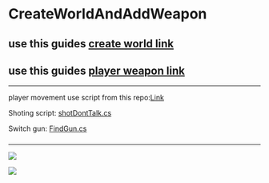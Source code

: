 # CreateWorldAndAddWeapon


## use this guides [create world link ](https://github.com/gamedev-at-ariel/gamedev-5781/blob/master/09-unity-3d-terrain-ai/homework-1-scene-modeling.pdf)
## use this guides [player weapon link ](https://github.com/gamedev-at-ariel/gamedev-5781/blob/master/09-unity-3d-terrain-ai/homework-2-Player.pdf)





-----





player movement use script from this repo:[Link](https://github.com/gamedev-at-ariel/06-3d-terrain-ai)

Shoting script:  [shotDontTalk.cs](https://github.com/Lba-universe/CreateWorldAndAddWeapon/blob/main/Assets/Script/shotDontTalk.cs)

Switch gun:  [FindGun.cs](https://github.com/Lba-universe/CreateWorldAndAddWeapon/blob/main/Assets/Script/FindGun.cs)








###
---

![](/pics/2.png)

![](/pics/3.png)


